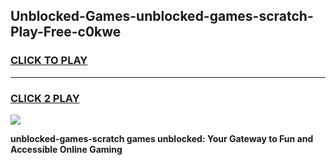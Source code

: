 
## Unblocked-Games-unblocked-games-scratch-Play-Free-c0kwe
<h3>
<a href="https://premium76.site?title=unblocked-games-scratch&ref=15A">CLICK TO PLAY</a></h3>
<hr>

<h3>
<a href="https://premium76.site?title=unblocked-games-scratch&ref=15A">CLICK 2 PLAY</a>
  
</h3>

<a href="https://premium76.site?title=unblocked-games-scratch&ref=15A"><img src="https://clearcache.store/games.png"></a>


**unblocked-games-scratch games unblocked: Your Gateway to Fun and Accessible Online Gaming**
